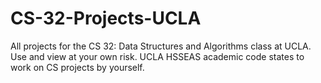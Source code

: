 # CS-32-Projects-UCLA
All projects for the CS 32: Data Structures and Algorithms class at UCLA. Use and view at your own risk. UCLA HSSEAS academic code states to work on CS projects by yourself.
